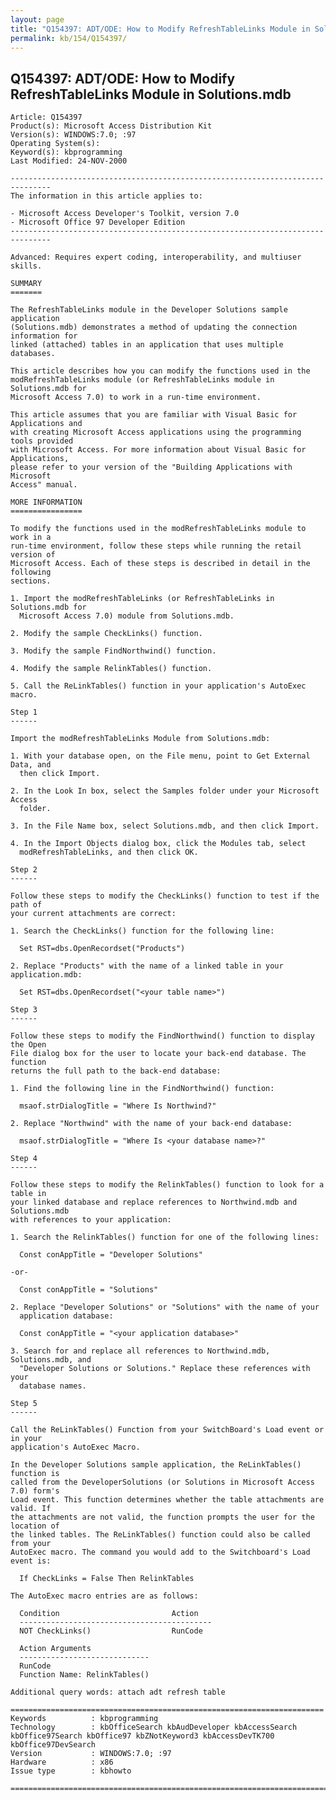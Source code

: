 ```yaml
---
layout: page
title: "Q154397: ADT/ODE: How to Modify RefreshTableLinks Module in Solutions.mdb"
permalink: kb/154/Q154397/
---
```


## Q154397: ADT/ODE: How to Modify RefreshTableLinks Module in Solutions.mdb

	Article: Q154397
	Product(s): Microsoft Access Distribution Kit
	Version(s): WINDOWS:7.0; :97
	Operating System(s): 
	Keyword(s): kbprogramming
	Last Modified: 24-NOV-2000
	
	-------------------------------------------------------------------------------
	The information in this article applies to:
	
	- Microsoft Access Developer's Toolkit, version 7.0 
	- Microsoft Office 97 Developer Edition 
	-------------------------------------------------------------------------------
	
	Advanced: Requires expert coding, interoperability, and multiuser skills.
	
	SUMMARY
	=======
	
	The RefreshTableLinks module in the Developer Solutions sample application
	(Solutions.mdb) demonstrates a method of updating the connection information for
	linked (attached) tables in an application that uses multiple databases.
	
	This article describes how you can modify the functions used in the
	modRefreshTableLinks module (or RefreshTableLinks module in Solutions.mdb for
	Microsoft Access 7.0) to work in a run-time environment.
	
	This article assumes that you are familiar with Visual Basic for Applications and
	with creating Microsoft Access applications using the programming tools provided
	with Microsoft Access. For more information about Visual Basic for Applications,
	please refer to your version of the "Building Applications with Microsoft
	Access" manual.
	
	MORE INFORMATION
	================
	
	To modify the functions used in the modRefreshTableLinks module to work in a
	run-time environment, follow these steps while running the retail version of
	Microsoft Access. Each of these steps is described in detail in the following
	sections.
	
	1. Import the modRefreshTableLinks (or RefreshTableLinks in Solutions.mdb for
	  Microsoft Access 7.0) module from Solutions.mdb.
	
	2. Modify the sample CheckLinks() function.
	
	3. Modify the sample FindNorthwind() function.
	
	4. Modify the sample RelinkTables() function.
	
	5. Call the ReLinkTables() function in your application's AutoExec macro.
	
	Step 1
	------
	
	Import the modRefreshTableLinks Module from Solutions.mdb:
	
	1. With your database open, on the File menu, point to Get External Data, and
	  then click Import.
	
	2. In the Look In box, select the Samples folder under your Microsoft Access
	  folder.
	
	3. In the File Name box, select Solutions.mdb, and then click Import.
	
	4. In the Import Objects dialog box, click the Modules tab, select
	  modRefreshTableLinks, and then click OK.
	
	Step 2
	------
	
	Follow these steps to modify the CheckLinks() function to test if the path of
	your current attachments are correct:
	
	1. Search the CheckLinks() function for the following line:
	
	  Set RST=dbs.OpenRecordset("Products")
	
	2. Replace "Products" with the name of a linked table in your application.mdb:
	
	  Set RST=dbs.OpenRecordset("<your table name>")
	
	Step 3
	------
	
	Follow these steps to modify the FindNorthwind() function to display the Open
	File dialog box for the user to locate your back-end database. The function
	returns the full path to the back-end database:
	
	1. Find the following line in the FindNorthwind() function:
	
	  msaof.strDialogTitle = "Where Is Northwind?"
	
	2. Replace "Northwind" with the name of your back-end database:
	
	  msaof.strDialogTitle = "Where Is <your database name>?"
	
	Step 4
	------
	
	Follow these steps to modify the RelinkTables() function to look for a table in
	your linked database and replace references to Northwind.mdb and Solutions.mdb
	with references to your application:
	
	1. Search the RelinkTables() function for one of the following lines:
	
	  Const conAppTitle = "Developer Solutions"
	
	-or-
	
	  Const conAppTitle = "Solutions"
	
	2. Replace "Developer Solutions" or "Solutions" with the name of your
	  application database:
	
	  Const conAppTitle = "<your application database>"
	
	3. Search for and replace all references to Northwind.mdb, Solutions.mdb, and
	  "Developer Solutions or Solutions." Replace these references with your
	  database names.
	
	Step 5
	------
	
	Call the ReLinkTables() Function from your SwitchBoard's Load event or in your
	application's AutoExec Macro.
	
	In the Developer Solutions sample application, the ReLinkTables() function is
	called from the DeveloperSolutions (or Solutions in Microsoft Access 7.0) form's
	Load event. This function determines whether the table attachments are valid. If
	the attachments are not valid, the function prompts the user for the location of
	the linked tables. The ReLinkTables() function could also be called from your
	AutoExec macro. The command you would add to the Switchboard's Load event is:
	
	  If CheckLinks = False Then RelinkTables
	
	The AutoExec macro entries are as follows:
	
	  Condition                         Action
	  -------------------------------------------
	  NOT CheckLinks()                  RunCode
	
	  Action Arguments
	  -----------------------------
	  RunCode
	  Function Name: RelinkTables()
	
	Additional query words: attach adt refresh table
	
	======================================================================
	Keywords          : kbprogramming 
	Technology        : kbOfficeSearch kbAudDeveloper kbAccessSearch kbOffice97Search kbOffice97 kbZNotKeyword3 kbAccessDevTK700 kbOffice97DevSearch
	Version           : WINDOWS:7.0; :97
	Hardware          : x86
	Issue type        : kbhowto
	
	=============================================================================
	
